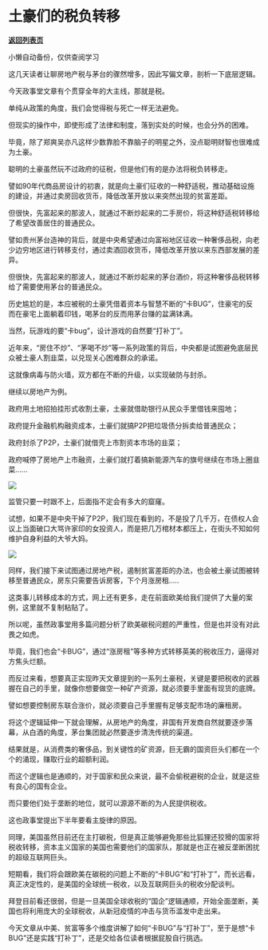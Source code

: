 # 土豪们的税负转移

[**返回列表页**](/gzh/政事堂2019)

小懒自动备份，仅供查阅学习

这几天读者让聊房地产税与茅台的骤然增多，因此写偏文章，剖析一下底层逻辑。  

  

今天政事堂文章有个贯穿全年的大主线，那就是税。  

  

单纯从政策的角度，我们会觉得税与死亡一样无法避免。

  

但现实的操作中，即使形成了法律和制度，落到实处的时候，也会分外的困难。  

  

毕竟，除了郑爽吴亦凡这样少数靠脸不靠脑子的明星之外，没点聪明财智也很难成为土豪。

  

聪明的土豪虽然玩不过政府的征税，但是他们有的是办法将税负转移走。

  

譬如90年代商品房设计的初衷，就是向土豪们征收的一种舒适税，推动基础设施的建设，并通过卖房回收货币，降低改革开放以来突然出现的贫富差距。

  

但很快，先富起来的那波人，就通过不断炒起来的二手房价，将这种舒适税转移给了希望改善居住的普通民众。  

  

譬如贵州茅台造神的背后，就是中央希望通过向富裕地区征收一种奢侈品税，向老少边穷地区进行转移支付，通过卖酒回收货币，降低改革开放以来东西部发展的差异。

  

但很快，先富起来的那波人，就通过不断炒起来的茅台酒价，将这种奢侈品税转移给了需要使用茅台的普通民众。

  

历史尴尬的是，本应被税的土豪凭借着资本与智慧不断的“卡BUG”，住豪宅的反而在豪宅上面躺着印钱，喝茅台的反而用茅台赚的盆满钵满。

  

当然，玩游戏的要“卡bug”，设计游戏的自然要“打补丁”。

  

近年来，“房住不炒”、“茅喝不炒”等一系列政策的背后，中央都是试图避免底层民众被土豪人割韭菜，以兑现关心困难群众的承诺。

  

这就像病毒与防火墙，双方都在不断的升级，以实现破防与封杀。  

  

继续以房地产为例。

  

政府用土地招拍挂形式收割土豪，土豪就借助银行从民众手里借钱来囤地；

  

政府提升金融机构融资成本，土豪们就搞P2P把垃圾债分拆卖给普通民众；

  

政府封杀了P2P，土豪们就借壳上市割资本市场的韭菜；

  

政府喊停了房地产上市融资，土豪们就打着搞新能源汽车的旗号继续在市场上圈韭菜......

  

![](https://mmbiz.qpic.cn/mmbiz_jpg/rxhS23yu8cOmYOo8WFKS1CstRh1M40tCu1ThniarSBxOOyvoxrDW3aMQ3qE6Fb87nricDwibNE8wlRic9MeSwMRVyQ/640?wx_fmt=jpeg)

  

监管只要一时跟不上，后面指不定会有多大的窟窿。  

  

试想，如果不是中央干掉了P2P，我们现在看到的，不是投了几千万，在债权人会议上当面破口大骂许家印的女投资人，而是把几万棺材本都压上，在街头不知如何维护自身利益的大爷大妈。

  

![](https://mmbiz.qpic.cn/mmbiz_png/rxhS23yu8cOmYOo8WFKS1CstRh1M40tCoicAOia0v1edcjMhZE9mJrV0mTyardv3RVlOWnAxgoUSPt9kLoIHEgFQ/640?wx_fmt=png)

  

同样，我们接下来试图通过房地产税，遏制贫富差距的办法，也会被土豪试图被转移至普通民众，房东只需要告诉房客，下个月涨房租.....  

  

这类事儿转移成本的方式，网上还有更多，走在前面欧美给我们提供了大量的案例，这里就不复制粘贴了。  

  

所以呢，虽然政事堂用多篇问题分析了欧美碳税问题的严重性，但是也并没有对此畏之如虎。

  

毕竟，我们也会“卡BUG”，通过“涨房租”等多种方式转移英美的税收压力，逼得对方焦头烂额。  

  

而反过来看，想要真正实现昨天文章提到的一系列土豪税，关键是要把税收的武器握在自己的手里，就像你想要做空一种矿产资源，就必须要手里面有现货的底牌。

  

譬如想要控制房东联合涨价，就必须要自己手里握有足够支配市场的廉租房。

  

将这个逻辑延伸一下就会理解，从房地产的角度，非国有开发商自然就要逐步落幕，从白酒的角度，茅台集团就必然要逐步清洗传统的渠道。

  

结果就是，从消费类的奢侈品，到关键性的矿资源，巨无霸的国资巨头们都在一个个的涌现，赚取行业的超额利润。

  

而这个逻辑也是通顺的，对于国家和民众来说，最不会偷税避税的企业，就是这些有良心的国有企业。

  

而只要他们处于垄断的地位，就可以源源不断的为人民提供税收。

  

这也政事堂提出下半年要看主旋律的原因。

  

同理，美国虽然目前还在主打碳税，但是真正能够避免那些比狐狸还狡猾的国家将税收转移，资本主义国家的美国也需要他们的国家队，那就是也正在被反垄断困扰的超级互联网巨头。  

  

短期看，我们将会跟欧美在碳税的问题上不断的“卡BUG”和“打补丁”，而长远看，真正决定性的，是美国的全球统一税收，以及互联网巨头的税收分配谈判。

  

拜登目前看还很弱，但是一旦美国全球收税的“国企”逻辑通顺，开始全面垄断，美国也将利用庞大的全球税收，从新冠疫情的冲击与货币滥发中走出来。

  

今天文章从中美、贫富等多个维度讲解了如何“卡BUG”与“打补丁”，至于是想“卡BUG”还是实践“打补丁”，还是交给各位读者根据屁股自行挑选。

  


